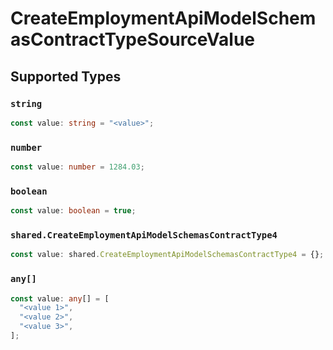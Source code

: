 # CreateEmploymentApiModelSchemasContractTypeSourceValue


## Supported Types

### `string`

```typescript
const value: string = "<value>";
```

### `number`

```typescript
const value: number = 1284.03;
```

### `boolean`

```typescript
const value: boolean = true;
```

### `shared.CreateEmploymentApiModelSchemasContractType4`

```typescript
const value: shared.CreateEmploymentApiModelSchemasContractType4 = {};
```

### `any[]`

```typescript
const value: any[] = [
  "<value 1>",
  "<value 2>",
  "<value 3>",
];
```

